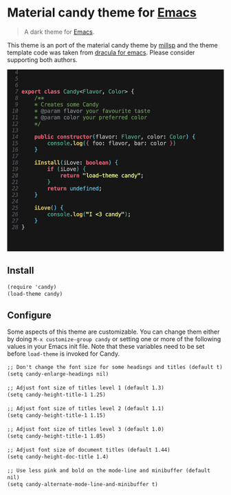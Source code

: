 # Material candy theme for [Emacs](https://www.gnu.org/software/emacs/)

> A dark theme for [Emacs](https://www.gnu.org/software/emacs/).

This theme is an port of the material candy theme by [millsp](https://github.com/millsp/material-candy) and the theme template code was taken from [dracula for emacs](https://github.com/dracula/emacs). Please consider supporting both authors.

![Screenshot](./screenshot.png)


## Install

``` emacs-lisp
(require 'candy)
(load-theme candy)
```

## Configure

Some aspects of this theme are customizable.  You can change them either
by doing `M-x customize-group candy` or setting one or more of the
following values in your Emacs init file.  Note that these variables
need to be set before `load-theme` is invoked for Candy.

```
;; Don't change the font size for some headings and titles (default t)
(setq candy-enlarge-headings nil)

;; Adjust font size of titles level 1 (default 1.3)
(setq candy-height-title-1 1.25)

;; Adjust font size of titles level 2 (default 1.1)
(setq candy-height-title-1 1.15)

;; Adjust font size of titles level 3 (default 1.0)
(setq candy-height-title-1 1.05)

;; Adjust font size of document titles (default 1.44)
(setq candy-height-doc-title 1.4)

;; Use less pink and bold on the mode-line and minibuffer (default nil)
(setq candy-alternate-mode-line-and-minibuffer t)
```
